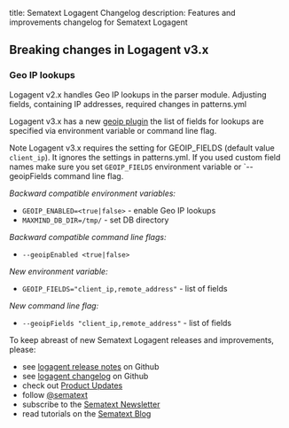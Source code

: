 title: Sematext Logagent Changelog
description: Features and improvements changelog for Sematext Logagent

## Breaking changes in Logagent v3.x

### Geo IP lookups

Logagent v2.x handles Geo IP lookups in the parser module. Adjusting fields, containing IP addresses, required changes in patterns.yml 


Logagent v3.x has a new [geoip plugin](output-filter-geoip.md) the list of fields for lookups are specified via environment variable or command line flag. 

Note Logagent v3.x requires the setting for GEOIP_FIELDS (default value `client_ip`). It ignores the settings in patterns.yml. If you used custom field names make sure you set `GEOIP_FIELDS` environment variable or `--geoipFields command line flag. 

*Backward compatible environment variables:*

  - `GEOIP_ENABLED=<true|false>` - enable Geo IP lookups 
  - `MAXMIND_DB_DIR=/tmp/` - set DB directory

*Backward compatible command line flags:*

  - `--geoipEnabled <true|false>`

*New environment variable:*

  - `GEOIP_FIELDS="client_ip,remote_address"` - list of fields

*New command line flag:*

  - `--geoipFields "client_ip,remote_address"` - list of fields






To keep abreast of new Sematext Logagent releases and improvements, please:

  - see [logagent release notes](https://github.com/sematext/logagent-js/releases) on Github
  - see [logagent changelog](https://github.com/sematext/logagent-js/blob/master/CHANGELOG.md) on Github
  - check out [Product Updates](https://sematext.com/product-updates)
  - follow [@sematext](http://twitter.com/sematext)
  - subscribe to the [Sematext Newsletter](https://sematext.com/#gamma-newsletter)
  - read tutorials on the [Sematext Blog](https://sematext.com/blog)
